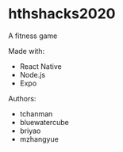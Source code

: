 # hthshacks2020
A fitness game


Made with:
 - React Native
 - Node.js
 - Expo

Authors:
 - tchanman
 - bluewatercube
 - briyao
 - mzhangyue